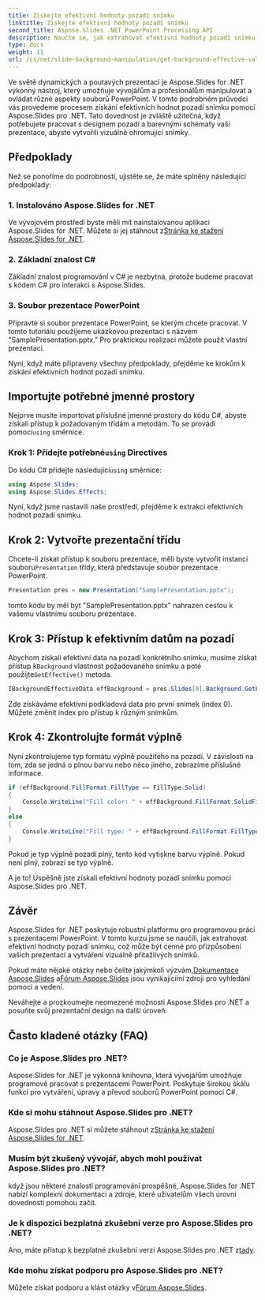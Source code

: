 ```yaml
---
title: Získejte efektivní hodnoty pozadí snímku
linktitle: Získejte efektivní hodnoty pozadí snímku
second_title: Aspose.Slides .NET PowerPoint Processing API
description: Naučte se, jak extrahovat efektivní hodnoty pozadí snímku v PowerPointu pomocí Aspose.Slides for .NET. Vylepšete své dovednosti při navrhování prezentací ještě dnes!
type: docs
weight: 11
url: /cs/net/slide-background-manipulation/get-background-effective-values/
---
```


Ve světě dynamických a poutavých prezentací je Aspose.Slides for .NET výkonný nástroj, který umožňuje vývojářům a profesionálům manipulovat a ovládat různé aspekty souborů PowerPoint. V tomto podrobném průvodci vás provedeme procesem získání efektivních hodnot pozadí snímku pomocí Aspose.Slides pro .NET. Tato dovednost je zvláště užitečná, když potřebujete pracovat s designem pozadí a barevnými schématy vaší prezentace, abyste vytvořili vizuálně ohromující snímky. 

## Předpoklady

Než se ponoříme do podrobností, ujistěte se, že máte splněny následující předpoklady:

### 1. Instalováno Aspose.Slides for .NET

 Ve vývojovém prostředí byste měli mít nainstalovanou aplikaci Aspose.Slides for .NET. Můžete si jej stáhnout z[Stránka ke stažení Aspose.Slides for .NET](https://releases.aspose.com/slides/net/).

### 2. Základní znalost C#

Základní znalost programování v C# je nezbytná, protože budeme pracovat s kódem C# pro interakci s Aspose.Slides.

### 3. Soubor prezentace PowerPoint

Připravte si soubor prezentace PowerPoint, se kterým chcete pracovat. V tomto tutoriálu použijeme ukázkovou prezentaci s názvem "SamplePresentation.pptx." Pro praktickou realizaci můžete použít vlastní prezentaci.

Nyní, když máte připraveny všechny předpoklady, přejděme ke krokům k získání efektivních hodnot pozadí snímku.

## Importujte potřebné jmenné prostory

 Nejprve musíte importovat příslušné jmenné prostory do kódu C#, abyste získali přístup k požadovaným třídám a metodám. To se provádí pomocí`using` směrnice.

###  Krok 1: Přidejte potřebné`using` Directives

 Do kódu C# přidejte následující`using` směrnice:

```csharp
using Aspose.Slides;
using Aspose.Slides.Effects;
```

Nyní, když jsme nastavili naše prostředí, přejděme k extrakci efektivních hodnot pozadí snímku.

## Krok 2: Vytvořte prezentační třídu

 Chcete-li získat přístup k souboru prezentace, měli byste vytvořit instanci souboru`Presentation` třídy, která představuje soubor prezentace PowerPoint.

```csharp
Presentation pres = new Presentation("SamplePresentation.pptx");
```

tomto kódu by měl být "SamplePresentation.pptx" nahrazen cestou k vašemu vlastnímu souboru prezentace.

## Krok 3: Přístup k efektivním datům na pozadí

 Abychom získali efektivní data na pozadí konkrétního snímku, musíme získat přístup k`Background` vlastnost požadovaného snímku a poté použijte`GetEffective()` metoda.

```csharp
IBackgroundEffectiveData effBackground = pres.Slides[0].Background.GetEffective();
```

Zde získáváme efektivní podkladová data pro první snímek (index 0). Můžete změnit index pro přístup k různým snímkům.

## Krok 4: Zkontrolujte formát výplně

Nyní zkontrolujeme typ formátu výplně použitého na pozadí. V závislosti na tom, zda se jedná o plnou barvu nebo něco jiného, zobrazíme příslušné informace.

```csharp
if (effBackground.FillFormat.FillType == FillType.Solid)
{
    Console.WriteLine("Fill color: " + effBackground.FillFormat.SolidFillColor);
}
else
{
    Console.WriteLine("Fill type: " + effBackground.FillFormat.FillType);
}
```

Pokud je typ výplně pozadí plný, tento kód vytiskne barvu výplně. Pokud není plný, zobrazí se typ výplně.

A je to! Úspěšně jste získali efektivní hodnoty pozadí snímku pomocí Aspose.Slides pro .NET.

## Závěr

Aspose.Slides for .NET poskytuje robustní platformu pro programovou práci s prezentacemi PowerPoint. V tomto kurzu jsme se naučili, jak extrahovat efektivní hodnoty pozadí snímku, což může být cenné pro přizpůsobení vašich prezentací a vytváření vizuálně přitažlivých snímků.

 Pokud máte nějaké otázky nebo čelíte jakýmkoli výzvám,[Dokumentace Aspose.Slides](https://reference.aspose.com/slides/net/) a[Fórum Aspose.Slides](https://forum.aspose.com/) jsou vynikajícími zdroji pro vyhledání pomoci a vedení.

Neváhejte a prozkoumejte neomezené možnosti Aspose.Slides pro .NET a posuňte svůj prezentační design na další úroveň.

## Často kladené otázky (FAQ)

### Co je Aspose.Slides pro .NET?
   
Aspose.Slides for .NET je výkonná knihovna, která vývojářům umožňuje programově pracovat s prezentacemi PowerPoint. Poskytuje širokou škálu funkcí pro vytváření, úpravy a převod souborů PowerPoint pomocí C#.

### Kde si mohu stáhnout Aspose.Slides pro .NET?

 Aspose.Slides pro .NET si můžete stáhnout z[Stránka ke stažení Aspose.Slides for .NET](https://releases.aspose.com/slides/net/).

### Musím být zkušený vývojář, abych mohl používat Aspose.Slides pro .NET?

když jsou některé znalosti programování prospěšné, Aspose.Slides for .NET nabízí komplexní dokumentaci a zdroje, které uživatelům všech úrovní dovedností pomohou začít.

### Je k dispozici bezplatná zkušební verze pro Aspose.Slides pro .NET?

 Ano, máte přístup k bezplatné zkušební verzi Aspose.Slides pro .NET z[tady](https://releases.aspose.com/).

### Kde mohu získat podporu pro Aspose.Slides pro .NET?

 Můžete získat podporu a klást otázky v[Fórum Aspose.Slides](https://forum.aspose.com/).
